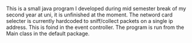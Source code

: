 This is a small java program I developed during mid semester break of my second year at uni, it  is unfinished at the moment. The netword card selecter is currently hardcoded to sniff/collect packets on a single
ip address. This is foind in the event controller. The program is run from the Main class in the default package.
